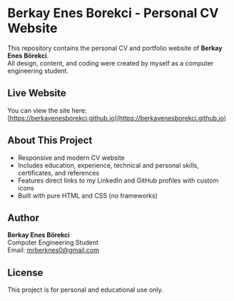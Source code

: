 # Berkay Enes Borekci - Personal CV Website

This repository contains the personal CV and portfolio website of **Berkay Enes Börekci**.  
All design, content, and coding were created by myself as a computer engineering student.

## Live Website
You can view the site here:  
[https://berkayenesborekci.github.io](https://berkayenesborekci.github.io)

## About This Project
- Responsive and modern CV website
- Includes education, experience, technical and personal skills, certificates, and references
- Features direct links to my LinkedIn and GitHub profiles with custom icons
- Built with pure HTML and CSS (no frameworks)

## Author
**Berkay Enes Börekci**  
Computer Engineering Student  
Email: mrberknes0@gmail.com

## License
This project is for personal and educational use only.
